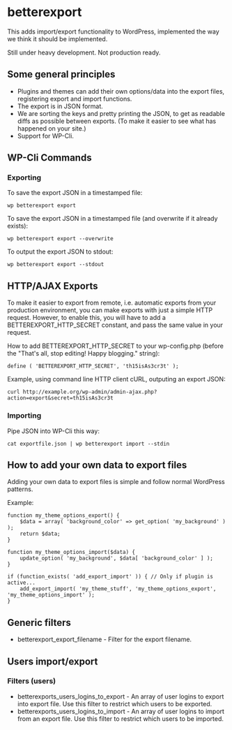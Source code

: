 # betterexport

This adds import/export functionality to WordPress, implemented the way we think it should be implemented.

Still under heavy development. Not production ready.


## Some general principles

* Plugins and themes can add their own options/data into the export files, registering export and import functions.
* The export is in JSON format.
* We are sorting the keys and pretty printing the JSON, to get as readable diffs as possible between exports. (To make it easier to see what has happened on your site.)
* Support for WP-Cli.


## WP-Cli Commands

### Exporting

To save the export JSON in a timestamped file:

	wp betterexport export

To save the export JSON in a timestamped file (and overwrite if it already exists):

	wp betterexport export --overwrite

To output the export JSON to stdout:

	wp betterexport export --stdout


## HTTP/AJAX Exports

To make it easier to export from remote, i.e. automatic exports from your production environment, you can make exports with just a simple HTTP request.
However, to enable this, you will have to add a BETTEREXPORT_HTTP_SECRET constant, and pass the same value in your request.

How to add BETTEREXPORT_HTTP_SECRET to your wp-config.php (before the "That's all, stop editing! Happy blogging." string):

	define ( 'BETTEREXPORT_HTTP_SECRET', 'th15isAs3cr3t' );

Example, using command line HTTP client cURL, outputing an export JSON:

	curl http://example.org/wp-admin/admin-ajax.php?action=export&secret=th15isAs3cr3t


### Importing

Pipe JSON into WP-Cli this way:

	cat exportfile.json | wp betterexport import --stdin


## How to add your own data to export files

Adding your own data to export files is simple and follow normal WordPress patterns.

Example:

	function my_theme_options_export() {
		$data = array( 'background_color' => get_option( 'my_background' ) );
		return $data;
	}
	
	function my_theme_options_import($data) {
		update_option( 'my_background', $data[ 'background_color' ] );
	}

	if (function_exists( 'add_export_import' )) { // Only if plugin is active...
		add_export_import( 'my_theme_stuff', 'my_theme_options_export', 'my_theme_options_import' );
	}


## Generic filters

* betterexport_export_filename - Filter for the export filename.


## Users import/export

### Filters (users)

* betterexports_users_logins_to_export - An array of user logins to export into export file. Use this filter to restrict which users to be exported.
* betterexports_users_logins_to_import - An array of user logins to import from an export file. Use this filter to restrict which users to be imported.
